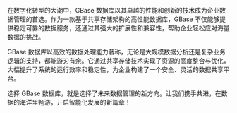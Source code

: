 在数字化转型的大潮中，GBase 数据库以其卓越的性能和创新的技术成为企业数据管理的首选。作为一款基于共享存储架构的高性能数据库，GBase 不仅能够提供稳定可靠的数据服务，还通过其强大的扩展性和兼容性，帮助企业轻松应对海量数据的挑战。

GBase 数据库以高效的数据处理能力著称，无论是大规模数据分析还是复杂业务逻辑的支持，都能游刃有余。它通过共享存储技术实现了资源的高度整合与优化，大幅提升了系统的运行效率和稳定性，为企业构建了一个安全、灵活的数据共享平台。

选择 GBase 数据库，就是选择了未来数据管理的新方向。让我们携手共进，在数据的海洋里畅游，开启智能化发展的新篇章！